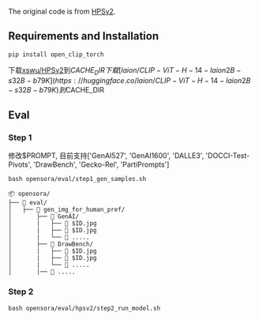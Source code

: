 
The original code is from [HPSv2](https://github.com/tgxs002/HPSv2).


## Requirements and Installation

```
pip install open_clip_torch
```

下载[xswu/HPSv2](https://huggingface.co/xswu/HPSv2)到$CACHE_DIR
下载[laion/CLIP-ViT-H-14-laion2B-s32B-b79K](https://huggingface.co/laion/CLIP-ViT-H-14-laion2B-s32B-b79K)到$CACHE_DIR

## Eval

### Step 1

修改$PROMPT, 目前支持['GenAI527', 'GenAI1600', 'DALLE3', 'DOCCI-Test-Pivots', 'DrawBench', 'Gecko-Rel', 'PartiPrompts']
```
bash opensora/eval/step1_gen_samples.sh
```

```
📦 opensora/
├── 📂 eval/
│   ├── 📂 gen_img_for_human_pref/
│       ├── 📂 GenAI/
│       |   ├── 📄 $ID.jpg
│       |   ├── 📄 $ID.jpg
│       |   └── 📄 .....
│       ├── 📂 DrawBench/
│       |   ├── 📄 $ID.jpg
│       |   ├── 📄 $ID.jpg
│       |   └── 📄 .....
│       |── 📂 .....
```

### Step 2

```
bash opensora/eval/hpsv2/step2_run_model.sh
```